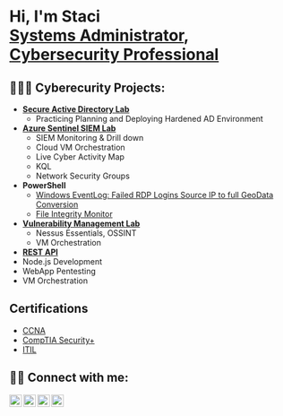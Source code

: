 <h1>Hi, I'm Staci <br/><a href="https://github.com/stacismith1">Systems Administrator</a>, <a href="https://www.linkedin.com/in/staciofzcs/">Cybersecurity Professional</a>

<h2>👨🏿‍💻 Cyberecurity Projects:</h2>

- <b>[Secure Active Directory Lab](https://github.com/stacismith1/Active-Directory-Lab)</b>
  - Practicing Planning and Deploying Hardened AD Environment
- <b>[Azure Sentinel SIEM Lab](https://github.com/stacismith1/Sentinel-Lab)</b>
  - SIEM Monitoring & Drill down
  - Cloud VM Orchestration
  - Live Cyber Activity Map
  - KQL 
  - Network Security Groups
- <b>PowerShell</b>
  - [Windows EventLog: Failed RDP Logins Source IP to full GeoData Conversion](https://github.com/stacismith1/Sentinel-Lab)
  - [File Integrity Monitor](https://github.com/stacismith1/File-Integrity-Monitor)
- <b>[Vulnerability Management Lab](https://github.com/stacismith1/Vulnerability-Management-Lab)</b>
  - Nessus Essentials, OSSINT
  - VM Orchestration
 - <b>[REST API](https://github.com/stacismith1/REST-API-Development)</b>
  - Node.js Development
  - WebApp Pentesting
  - VM Orchestration
 

<h2>Certifications</h2>

- [CCNA](https://www.youracclaim.com/badges/fd2c2dae-1bb8-4eab-88fd-b7503875c481/public_url)
- [CompTIA Security+](https://www.youracclaim.com/badges/fdce51cb-7c28-4c53-b170-aca4c3b854c8/linked_in_profile)
- [ITIL](https://www.linkedin.com/learning/certificates/3f9c61f1ab37d5a0f8cb638ea028464491cb8e839161822ec03d97b3d3e3e31e?lipi=urn%3Ali%3Apage%3Ad_flagship3_profile_view_base_certifications_details%3Bv7Xrva4bQYeNue%2BF6IGqCA%3D%3D)

<h2> 🤳🏿 Connect with me:</h2>

[<img align="left" alt="StaciSmith | YouTube" width="22px" src="https://cdn.jsdelivr.net/npm/simple-icons@v3/icons/youtube.svg" />][youtube]
[<img align="left" alt="StaciSmith | Twitter" width="22px" src="https://cdn.jsdelivr.net/npm/simple-icons@v3/icons/twitter.svg" />][twitter]
[<img align="left" alt="StaciSmith | LinkedIn" width="22px" src="https://cdn.jsdelivr.net/npm/simple-icons@v3/icons/linkedin.svg" />][linkedin]
[<img align="left" alt="StaciSmith | Instagram" width="22px" src="https://cdn.jsdelivr.net/npm/simple-icons@v3/icons/instagram.svg" />][instagram]

[twitter]: https://twitter.com/zcsecure
[youtube]: https://www.youtube.com/c/zcsecure
[instagram]: https://www.instagram.com/stacixsmith/
[linkedin]: https://linkedin.com/in/staciofzcs
